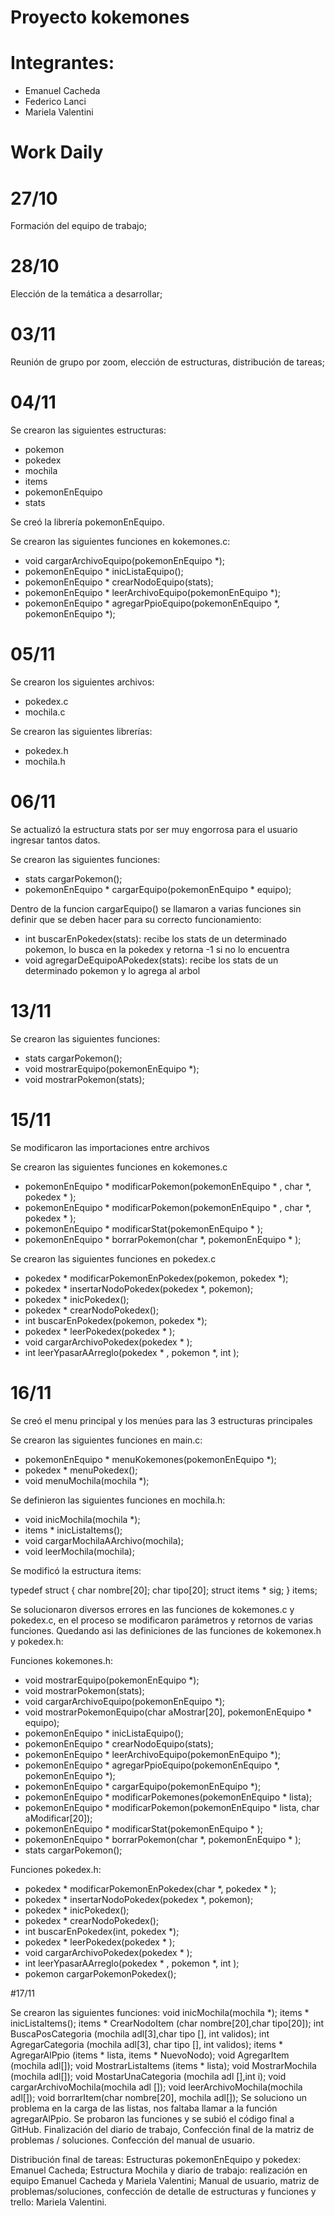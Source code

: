 # Proyecto kokemones

# Integrantes:
- Emanuel Cacheda
- Federico Lanci
- Mariela Valentini

# Work Daily

# 27/10
Formación del equipo de trabajo;

# 28/10
Elección de la temática a desarrollar;

# 03/11
Reunión de grupo por zoom, elección de estructuras, distribución de tareas;

# 04/11

Se crearon las siguientes estructuras:
- pokemon
- pokedex
- mochila
- items
- pokemonEnEquipo
- stats

Se creó la librería pokemonEnEquipo.

Se crearon las siguientes funciones en kokemones.c:

- void cargarArchivoEquipo(pokemonEnEquipo *);
- pokemonEnEquipo * inicListaEquipo();
- pokemonEnEquipo * crearNodoEquipo(stats);
- pokemonEnEquipo * leerArchivoEquipo(pokemonEnEquipo *);
- pokemonEnEquipo * agregarPpioEquipo(pokemonEnEquipo *, pokemonEnEquipo *);

# 05/11

Se crearon los siguientes archivos:

- pokedex.c
- mochila.c

Se crearon las siguientes librerías:

- pokedex.h
- mochila.h

# 06/11

Se actualizó la estructura stats por ser muy engorrosa para el usuario ingresar tantos datos.

Se crearon las siguientes funciones:

- stats cargarPokemon();
- pokemonEnEquipo * cargarEquipo(pokemonEnEquipo * equipo);

Dentro de la funcion cargarEquipo() se llamaron a varias funciones sin definir que se deben hacer para su correcto funcionamiento:

- int buscarEnPokedex(stats): recibe los stats de un determinado pokemon, lo busca en la pokedex y retorna -1 si no lo encuentra
- void agregarDeEquipoAPokedex(stats): recibe los stats de un determinado pokemon y lo agrega al arbol

# 13/11

Se crearon las siguientes funciones:

- stats cargarPokemon();
- void mostrarEquipo(pokemonEnEquipo *);
- void mostrarPokemon(stats);

# 15/11

Se modificaron las importaciones entre archivos

Se crearon las siguientes funciones en kokemones.c

- pokemonEnEquipo * modificarPokemon(pokemonEnEquipo * , char *, pokedex * );
- pokemonEnEquipo * modificarPokemon(pokemonEnEquipo * , char *, pokedex * );
- pokemonEnEquipo * modificarStat(pokemonEnEquipo * );
- pokemonEnEquipo * borrarPokemon(char *, pokemonEnEquipo * );

Se crearon las siguientes funciones en pokedex.c

- pokedex * modificarPokemonEnPokedex(pokemon, pokedex *);
- pokedex * insertarNodoPokedex(pokedex *, pokemon);
- pokedex * inicPokedex();
- pokedex * crearNodoPokedex();
- int buscarEnPokedex(pokemon, pokedex *);
- pokedex * leerPokedex(pokedex * );
- void cargarArchivoPokedex(pokedex * );
- int leerYpasarAArreglo(pokedex * , pokemon *, int );

# 16/11

Se creó el menu principal y los menúes para las 3 estructuras principales

Se crearon las siguientes funciones en main.c:
- pokemonEnEquipo * menuKokemones(pokemonEnEquipo *);
- pokedex * menuPokedex();
- void menuMochila(mochila *);

Se definieron las siguientes funciones en mochila.h:
- void inicMochila(mochila *);
- items * inicListaItems();
- void cargarMochilaAArchivo(mochila);
- void leerMochila(mochila);

Se modificó la estructura items:

typedef struct {
    char nombre[20];
    char tipo[20];
    struct items * sig;
} items;

Se solucionaron diversos errores en las funciones de kokemones.c y pokedex.c, en el proceso se modificaron parámetros y retornos de varias funciones.
Quedando asi las definiciones de las funciones de kokemonex.h y pokedex.h:

Funciones kokemones.h:
- void mostrarEquipo(pokemonEnEquipo *);
- void mostrarPokemon(stats);
- void cargarArchivoEquipo(pokemonEnEquipo *);
- void mostrarPokemonEquipo(char aMostrar[20], pokemonEnEquipo * equipo);
- pokemonEnEquipo * inicListaEquipo();
- pokemonEnEquipo * crearNodoEquipo(stats);
- pokemonEnEquipo * leerArchivoEquipo(pokemonEnEquipo *);
- pokemonEnEquipo * agregarPpioEquipo(pokemonEnEquipo *, pokemonEnEquipo *);
- pokemonEnEquipo * cargarEquipo(pokemonEnEquipo *);
- pokemonEnEquipo * modificarPokemones(pokemonEnEquipo * lista);
- pokemonEnEquipo * modificarPokemon(pokemonEnEquipo * lista, char aModificar[20]);
- pokemonEnEquipo * modificarStat(pokemonEnEquipo * );
- pokemonEnEquipo * borrarPokemon(char *, pokemonEnEquipo * );
- stats cargarPokemon();

Funciones pokedex.h:
- pokedex * modificarPokemonEnPokedex(char *, pokedex * );
- pokedex * insertarNodoPokedex(pokedex *, pokemon);
- pokedex * inicPokedex();
- pokedex * crearNodoPokedex();
- int buscarEnPokedex(int, pokedex *);
- pokedex * leerPokedex(pokedex * );
- void cargarArchivoPokedex(pokedex * );
- int leerYpasarAArreglo(pokedex * , pokemon *, int );
- pokemon cargarPokemonPokedex();

#17/11

Se crearon las siguientes funciones:
void inicMochila(mochila *);
items * inicListaItems();
items * CrearNodoItem (char nombre[20],char tipo[20]);
int BuscaPosCategoria (mochila adl[3],char tipo [], int validos);
int AgregarCategoria (mochila adl[3], char tipo [], int validos);
items * AgregarAlPpio (items * lista, items * NuevoNodo);
void AgregarItem (mochila adl[]);
void MostrarListaItems (items * lista);
void MostrarMochila (mochila adl[]);
void MostarUnaCategoria (mochila adl [],int i);
void cargarArchivoMochila(mochila adl []);
void leerArchivoMochila(mochila adl[]);
void borrarItem(char nombre[20], mochila adl[]);
Se soluciono un problema en la carga de las listas, nos faltaba llamar a la función agregarAlPpio.
Se probaron las funciones y se subió el código final a GitHub.
Finalización del diario de trabajo, 
Confección final de la matriz de problemas / soluciones.
Confección del manual de usuario.
 
Distribución final de tareas:
Estructuras pokemonEnEquipo y pokedex: Emanuel Cacheda;
Estructura Mochila y diario de trabajo: realización en equipo Emanuel Cacheda y Mariela Valentini;
Manual de usuario, matriz de problemas/soluciones, confección de detalle de estructuras y funciones y trello: Mariela Valentini.











